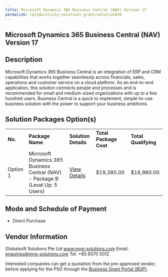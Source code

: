 ```yaml
---
title: Microsoft Dynamics 365 Business Central (NAV) Version 17
permalink: /productivity-solutions-grant/solution434
---
```


## Microsoft Dynamics 365 Business Central (NAV) Version 17

## Description

Microsoft Dynamics 365 Business Central is an integration of ERP and CRM capabilities that works together seamlessly across financials, sales, operations and customer service on a cloud platform. As an end-to-end application, this solution connects people and processes and is recommended for small and medium-sized organizations with up to a few hundred users. Business Central is a quick to implement, simple-to-use business solution with the power to support your business ambitions.

## Solution Packages Option(s)

<table>
<tr>
<td><b>No.</b></td>
<td><b>Package Name</b></td>
<td><b>Solution Details</b></td>
<td><b>Total Package Cost</b></td>
<td><b>Total Qualifying</b></td>
</tr>
<tr>
<td>Option 1</td>
<td>Microsoft Dynamics 365 Business Central (NAV) - Package B (Level Up: 5 Users)</td>
<td><a href='https://www.gobusiness.gov.sg/images/psg/DesensitisedGlobalsoftAnnex3CRwef17June2021_Part_2.pdf'>View Details</a></td>
<td>$19,380.00</td>
<td>$16,980.00</td>
</tr>
</table>

## Mode and Schedule of Payment

 - Direct Purchase

## Vendor Information

 Globalsoft Solutions Pte Ltd
www.mng-solutions.com
Email: enquiries@mng-solutions.com
Tel: +65 6570 5012

Interested companies can get a quotation from the pre-approved vendor, before applying for the PSG through the <a href='https://www.businessgrants.gov.sg/'>Business Grant Portal (BGP)</a>.
